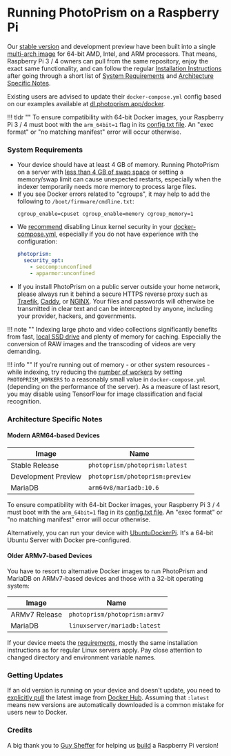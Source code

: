 # Running PhotoPrism on a Raspberry Pi

Our [stable version](../release-notes.md) and development preview have been built into a single
[multi-arch image](https://hub.docker.com/r/photoprism/photoprism) for 64-bit AMD, Intel, and ARM processors.
That means, Raspberry Pi 3 / 4 owners can pull from the same repository, enjoy the exact same functionality,
and can follow the regular [Installation Instructions](docker-compose.md) after going through a short list of
[System Requirements](#system-requirements) and [Architecture Specific Notes](#architecture-specific-notes).

Existing users are advised to update their `docker-compose.yml` config based on our examples
available at [dl.photoprism.app/docker](https://dl.photoprism.app/docker/).

!!! tldr ""
    To ensure compatibility with 64-bit Docker images, your Raspberry Pi 3 / 4 must boot with
    the `arm_64bit=1` flag in its [config.txt file](https://www.raspberrypi.org/documentation/installation/installing-images/README.md).
    An "exec format" or "no matching manifest" error will occur otherwise.

### System Requirements ###

- Your device should have at least 4 GB of memory. Running PhotoPrism on a server with [less than 4 GB of swap space](troubleshooting.md#adding-swap)
  or setting a memory/swap limit can cause unexpected restarts, especially when the indexer temporarily needs more
  memory to process large files.
- If you see Docker errors related to "cgroups", it may help to add the following to `/boot/firmware/cmdline.txt`:
  ```
  cgroup_enable=cpuset cgroup_enable=memory cgroup_memory=1
  ```
- We [recommend](troubleshooting.md#linux-kernel-security) disabling Linux kernel security in your 
  [docker-compose.yml](https://dl.photoprism.app/docker/arm64/docker-compose.yml), especially if you do 
  not have experience with the configuration:
  ```yaml
  photoprism:
    security_opt:
      - seccomp:unconfined
      - apparmor:unconfined
  ```
- If you install PhotoPrism on a public server outside your home network, please always run it behind a secure
  HTTPS reverse proxy such as [Traefik](proxies/traefik.md), [Caddy](proxies/caddy-2.md), or [NGINX](proxies/nginx.md).
  Your files and passwords will otherwise be transmitted in clear text and can be intercepted by anyone, 
  including your provider, hackers, and governments.

!!! note ""
    Indexing large photo and video collections significantly benefits from fast, [local SSD drive](troubleshooting.md#storage)
    and plenty of memory for caching. Especially the conversion of RAW images and the transcoding of
    videos are very demanding.

!!! info ""
    If you're running out of memory - or other system resources - while indexing, try reducing the
    [number of workers](https://docs.photoprism.app/getting-started/config-options/) by setting
    `PHOTOPRISM_WORKERS` to a reasonably small value in `docker-compose.yml` (depending on the performance of the server).
    As a measure of last resort, you may disable using TensorFlow for image classification and facial recognition.

### Architecture Specific Notes ###

#### Modern ARM64-based Devices ####

| Image               | Name                               |
|---------------------|------------------------------------|
| Stable Release      | `photoprism/photoprism:latest`     | 
| Development Preview | `photoprism/photoprism:preview`    | 
| MariaDB             | `arm64v8/mariadb:10.6`             | 

To ensure compatibility with 64-bit Docker images, your Raspberry Pi 3 / 4 must boot with
the `arm_64bit=1` flag in its [config.txt file](https://www.raspberrypi.org/documentation/installation/installing-images/README.md).
An "exec format" or "no matching manifest" error will occur otherwise.

Alternatively, you can run your device with [UbuntuDockerPi](https://github.com/guysoft/UbuntuDockerPi).
It's a 64-bit Ubuntu Server with Docker pre-configured.

#### Older ARMv7-based Devices ####

You have to resort to alternative Docker images to run PhotoPrism and MariaDB on ARMv7-based devices
and those with a 32-bit operating system:

| Image             | Name                                |
|-------------------|-------------------------------------|
| ARMv7 Release     | `photoprism/photoprism:armv7`       | 
| MariaDB           | `linuxserver/mariadb:latest`        | 

If your device meets the [requirements](#system-requirements), mostly the same installation instructions as 
for regular Linux servers apply. Pay close attention to changed directory and environment variable names.

### Getting Updates ###

If an old version is running on your device and doesn't update, you need to [explicitly pull](updates.md)
the latest image from [Docker Hub](https://hub.docker.com/r/photoprism/photoprism). Assuming that `:latest` 
means new versions are automatically downloaded is a common mistake for users new to Docker.

### Credits ###

A big thank you to [Guy Sheffer](https://github.com/guysoft) for helping us [build](https://github.com/photoprism/photoprism/issues/109)
a Raspberry Pi version!
